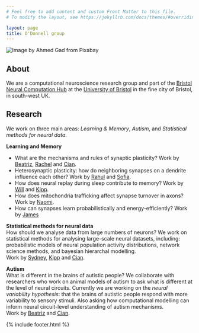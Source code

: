```yaml
---
# Feel free to add content and custom Front Matter to this file.
# To modify the layout, see https://jekyllrb.com/docs/themes/#overriding-theme-defaults

layout: page
title: O'Donnell group
---
```

![Image by Ahmed Gad from Pixabay](https://github.com/odonnellgroup/odonnellgroup.github.io/raw/master/docs/banner_small.png)

## About ##

We are a computational neuroscience research group and part of the [Bristol Neural Computation Hub](https://bristolcnu.github.io) at the [University of Bristol](http://www.bristol.ac.uk) in the fine city of Bristol, in south-west UK.

## Research ##
We work on three main areas: *Learning & Memory*, *Autism*, and *Statistical methods for neural data*.

**Learning and Memory**  
- What are the mechanisms and rules of synaptic plasticity? Work by [Beatriz](https://odonnellgroup.github.io/people/Beatriz_Mizusaki), [Rachel](https://odonnellgroup.github.io/people/Rachel_Humphries) and [Cian](https://odonnellgroup.github.io/people/Cian_Odonnell).  
- Heterosynaptic plasticity: how do neighboring synapses on a dendrite influence each other? Work by [Rahul](https://odonnellgroup.github.io/people/Rahul_Gupta) and [Sofia](https://odonnellgroup.github.io/people/Sofia_Raak).  
- How does neural replay during sleep contribute to memory? Work by [Will](https://odonnellgroup.github.io/people/Will_Carr) and [Kipp](https://odonnellgroup.github.io/people/Kipp_Freud).  
- How does mitochondria trafficking affect synapse turnover in axons? Work by [Naomi](https://odonnellgroup.github.io/people/Naomi_Berthaut).  
- How can synapses learn probabilistically and energy-efficiently? Work by [James](https://odonnellgroup.github.io/people/James_Malkin)


**Statistical methods for neural data**  
How should we analyse data from large numbers of neurons? We work on statistical methods for analysing large-scale neural datasets, including: probabilistic models of neural population activity distributions, network science methods, and bayesian hierarchal modelling.<br/>
Work by [Sydney](https://odonnellgroup.github.io/people/Sydney_Dimmock), [Kipp](https://odonnellgroup.github.io/people/Kipp_Freud) and [Cian](https://odonnellgroup.github.io/people/Cian_Odonnell).


**Autism**  
What is different in the brains of autistic people? We collaborate with researchers who work on animal models of autism to ask what is different at the level of neural circuits. Currently we are working on the *neural variability hypothesis*: that the brains of autistic people respond with more variability to sensory stimuli. Also asking how computational modelling can inform neural circuit-level understanding of autism mechanisms.<br/>
Work by [Beatriz](https://odonnellgroup.github.io/people/Beatriz_Mizusaki) and [Cian](https://odonnellgroup.github.io/people/Cian_Odonnell).

{% include footer.html %}
